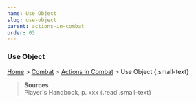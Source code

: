 ```yaml
---
name: Use Object
slug: use-object
parent: actions-in-combat
order: 03
---
```

### Use Object
[Home](dm-operations-center) > [Combat](combat) > [Actions in Combat](actions-in-combat) > Use Object {.small-text}

> **Sources** <br/>
> Player's Handbook, p. xxx
{.read .small-text}
